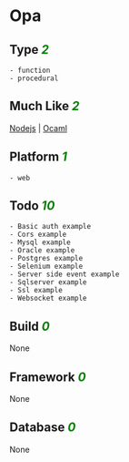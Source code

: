 # Opa

## Type <i style='color:green;'>2</i>
	- function
	- procedural
## Much Like <i style='color:green;'>2</i>
[Nodejs](NODEJS.md) | [Ocaml](OCAML.md)
## Platform <i style='color:green;'>1</i>
	- web
## Todo <i style='color:green;'>10</i>
	- Basic auth example
	- Cors example
	- Mysql example
	- Oracle example
	- Postgres example
	- Selenium example
	- Server side event example
	- Sqlserver example
	- Ssl example
	- Websocket example
## Build <i style='color:green;'>0</i>
None
## Framework <i style='color:green;'>0</i>
None
## Database <i style='color:green;'>0</i>
None